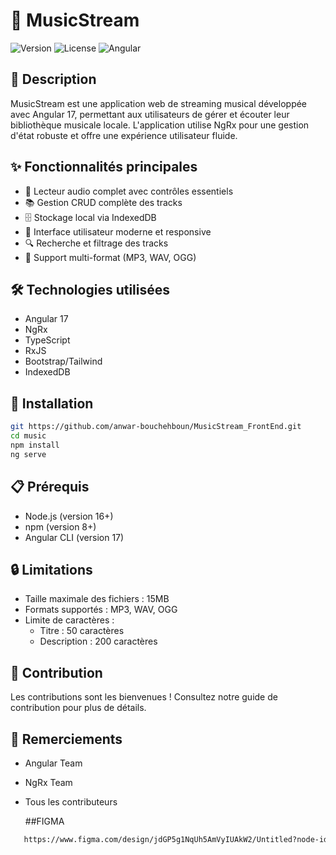 # 🎵 MusicStream

![Version](https://img.shields.io/badge/version-1.0.0-blue.svg)
![License](https://img.shields.io/badge/license-MIT-green.svg)
![Angular](https://img.shields.io/badge/Angular-17-red.svg)

## 📝 Description

MusicStream est une application web de streaming musical développée avec Angular 17, permettant aux utilisateurs de gérer et écouter leur bibliothèque musicale locale. L'application utilise NgRx pour une gestion d'état robuste et offre une expérience utilisateur fluide.

## ✨ Fonctionnalités principales

- 🎵 Lecteur audio complet avec contrôles essentiels
- 📚 Gestion CRUD complète des tracks
- 🗄️ Stockage local via IndexedDB
- 🎨 Interface utilisateur moderne et responsive
- 🔍 Recherche et filtrage des tracks
- 📱 Support multi-format (MP3, WAV, OGG)

## 🛠️ Technologies utilisées

- Angular 17
- NgRx
- TypeScript
- RxJS
- Bootstrap/Tailwind
- IndexedDB

## 🚀 Installation

```bash
git https://github.com/anwar-bouchehboun/MusicStream_FrontEnd.git
cd music
npm install
ng serve
```

## 📋 Prérequis

- Node.js (version 16+)
- npm (version 8+)
- Angular CLI (version 17)

## 🔒 Limitations

- Taille maximale des fichiers : 15MB
- Formats supportés : MP3, WAV, OGG
- Limite de caractères :
  - Titre : 50 caractères
  - Description : 200 caractères

## 🤝 Contribution

Les contributions sont les bienvenues ! Consultez notre guide de contribution pour plus de détails.


## 🙏 Remerciements

- Angular Team
- NgRx Team
- Tous les contributeurs
  
  ##FIGMA
```bash
   https://www.figma.com/design/jdGP5g1NqUh5AmVyIUAkW2/Untitled?node-id=0-1&p=f&t=sa8gKH7ffdtpN7oO-0 
